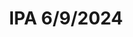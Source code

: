 ---
title: IPA 6/9/2024
bjcp_cat: American IPA (21 A)
brew_date: June 09, 2024
type: homebrew_recipe
short_description: 
page_url: /recipes/IPA_6_9_2024.html
---